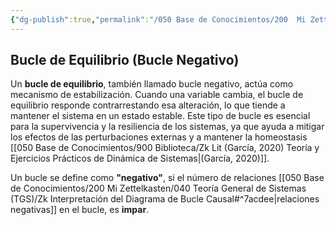 ```yaml
---
{"dg-publish":true,"permalink":"/050 Base de Conocimientos/200  Mi Zettelkasten/100 Docencia/Org1/2025/Clase 04 Dinámica de Sistemas/Zk Bucle de Equilibrio (Bucle Negativo)/","tags":["digitalGarden","bucles"]}
---
```


## Bucle de Equilibrio (Bucle Negativo)

Un **bucle de equilibrio**, también llamado bucle negativo, actúa como mecanismo de estabilización. Cuando una variable cambia, el bucle de equilibrio responde contrarrestando esa alteración, lo que tiende a mantener el sistema en un estado estable. Este tipo de bucle es esencial para la supervivencia y la resiliencia de los sistemas, ya que ayuda a mitigar los efectos de las perturbaciones externas y a mantener la homeostasis [[050 Base de Conocimientos/900 Biblioteca/Zk Lit (García, 2020) Teoría y Ejercicios Prácticos de Dinámica de Sistemas\|(García, 2020)]].

Un bucle se define como  **"negativo"**, si el número de relaciones [[050 Base de Conocimientos/200  Mi Zettelkasten/040 Teoría General de Sistemas (TGS)/Zk Interpretación del Diagrama de Bucle Causal#^7acdee\|relaciones negativas]] en el bucle, es **impar**.
